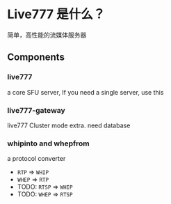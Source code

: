 # Live777 是什么？

简单，高性能的流媒体服务器

## Components

### live777

a core SFU server, If you need a single server, use this

### live777-gateway

live777 Cluster mode extra. need database

### whipinto and whepfrom

a protocol converter

- `RTP` => `WHIP`
- `WHEP` => `RTP`
- TODO: `RTSP` => `WHIP`
- TODO: `WHEP` => `RTSP`


